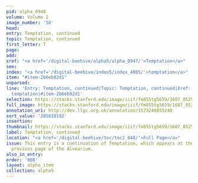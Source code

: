 ```yaml
---
pid: alpha_0948
volume: Volume 2
image_number: '58'
head:
entry: Temptation, continued
topic: Temptation, continued
first_letter: T
page:
add:
xref: "<a href='/digital-beehive/alpha5/alpha_0947/'>Temptation</a>"
see:
index: "<a href='/digital-beehive/index5/index_4085/'>temptation</a>"
item: "#item-2b6eb82d1"
unparsed:
line: 'Entry: Temptation, continued|Topic: Temptation, continued|Xref: Temptation|Index:
  temptation|#item-2b6eb82d1'
selection: https://stacks.stanford.edu/image/iiif/fm855tg5659/1607_0525/750,192,3063,218/full/0/default.jpg
full_image: https://stacks.stanford.edu/image/iiif/fm855tg5659/1607_0525/full/full/0/default.jpg
annotation_uri: http://dev.llgc.org.uk/annotation/1573246855240
sort_value: '205810192'
insertion:
thumbnail: https://stacks.stanford.edu/image/iiif/fm855tg5659/1607_0525/750,192,600,180/250,/0/default.jpg
label: Temptation, continued
location: "<a href='/digital-beehive/toc/toc2_048/'>Full Page</a>"
issue: This entry is a continuation of Temptation, which appears at the end of the
  previous page of the Alvearium.
also_in_entry:
order: '008'
layout: alpha_item
collection: alpha5
---
```

